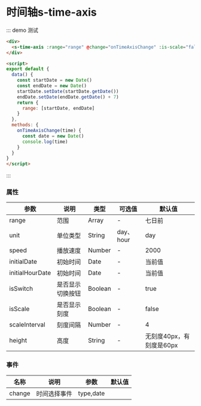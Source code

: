# 时间轴s-time-axis

::: demo 测试

```html
<div>
  <s-time-axis :range="range" @change="onTimeAxisChange" :is-scale="false" :is-switch="true"></s-time-axis>
</div>

<script>
export default {
  data() {
    const startDate = new Date()
    const endDate = new Date()
    startDate.setDate(startDate.getDate())
    endDate.setDate(endDate.getDate() + 7)
    return {
      range: [startDate, endDate]
    }
  },
  methods: {
    onTimeAxisChange(time) {
      const date = new Date()
      console.log(time)
    }
  }
}
</script>
```

:::

### 属性

| 参数            | 说明     | 类型        | 可选值    | 默认值 |
| --------------- | -------- | ----------- | --------- | ------ |
| range           | 范围     | Array<Date> | -         | 七日前 |
| unit            | 单位类型 | String      | day、hour | day    |
| speed           | 播放速度 | Number      | -         | 2000   |
| initialDate     | 初始时间 | Date        | -         | 当前值 |
| initialHourDate | 初始时间 | Date        | -         | 当前值 |
| isSwitch | 是否显示切换按钮 | Boolean        | -         | true |
| isScale | 是否显示刻度 | Boolean        | -         | false |
| scaleInterval | 刻度间隔 | Number        | -         | 4 |
| height | 高度 | String        | -         |  无刻度40px，有刻度是60px

### 事件

| 名称   | 说明         | 参数      | 默认值 |
| ------ | ------------ | --------- | ------ |
| change | 时间选择事件 | type,date |        |
